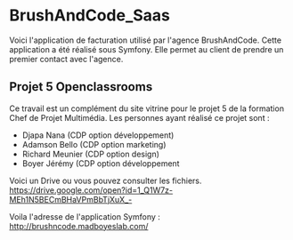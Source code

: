 # BrushAndCode_Saas

Voici l'application de facturation utilisé par l'agence BrushAndCode.
Cette application a été réalisé sous Symfony. 
Elle permet au client de prendre un premier contact avec l'agence. 

## Projet 5 Openclassrooms

Ce travail est un complément du site vitrine pour le projet 5 de la formation Chef de Projet Multimédia.
Les personnes ayant réalisé ce projet sont :
* Djapa Nana (CDP option développement)
* Adamson Bello (CDP option marketing)
* Richard Meunier (CDP option design)
* Boyer Jérémy (CDP option développement

Voici un Drive ou vous pouvez consulter les fichiers.
https://drive.google.com/open?id=1_Q1W7z-MEh1N5BECmBHaVPmBbTjXuX_-

Voila l'adresse de l'application Symfony : 
http://brushncode.madboyeslab.com/